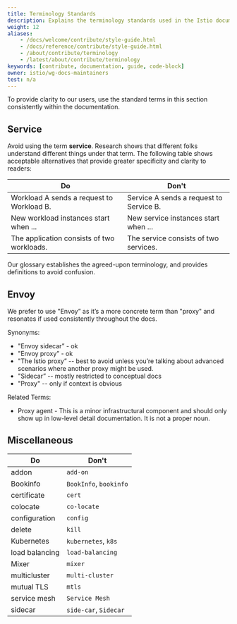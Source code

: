 ```yaml
---
title: Terminology Standards
description: Explains the terminology standards used in the Istio documentation.
weight: 12
aliases:
    - /docs/welcome/contribute/style-guide.html
    - /docs/reference/contribute/style-guide.html
    - /about/contribute/terminology
    - /latest/about/contribute/terminology
keywords: [contribute, documentation, guide, code-block]
owner: istio/wg-docs-maintainers
test: n/a
---
```


To provide clarity to our users, use the standard terms in this section
consistently within the documentation.

## Service

Avoid using the term **service**. Research shows that different folks understand
different things under that term. The following table shows acceptable
alternatives that provide greater specificity and clarity to readers:

|Do                                          | Don't
|--------------------------------------------|-----------------------------------------
| Workload A sends a request to Workload B.  | Service A sends a request to Service B.
| New workload instances start when ...      | New service instances start when ...
| The application consists of two workloads. | The service consists of two services.

Our glossary establishes the agreed-upon terminology, and provides definitions to
avoid confusion.

## Envoy

We prefer to use "Envoy” as it’s a more concrete term than "proxy" and
resonates if used consistently throughout the docs.

Synonyms:

- "Envoy sidecar” - ok
- "Envoy proxy” - ok
- "The Istio proxy” -- best to avoid unless you’re talking about advanced
  scenarios where another proxy might be used.
- "Sidecar”  -- mostly restricted to conceptual docs
- "Proxy" -- only if context is obvious

Related Terms:

- Proxy agent  - This is a minor infrastructural component and should only show
  up in low-level detail documentation. It is not a proper noun.

## Miscellaneous

|Do              | Don't
|----------------|------
| addon          | `add-on`
| Bookinfo       | `BookInfo`, `bookinfo`
| certificate    | `cert`
| colocate       | `co-locate`
| configuration  | `config`
| delete         | `kill`
| Kubernetes     | `kubernetes`, `k8s`
| load balancing | `load-balancing`
| Mixer          | `mixer`
| multicluster   | `multi-cluster`
| mutual TLS     | `mtls`
| service mesh   | `Service Mesh`
| sidecar        | `side-car`, `Sidecar`
